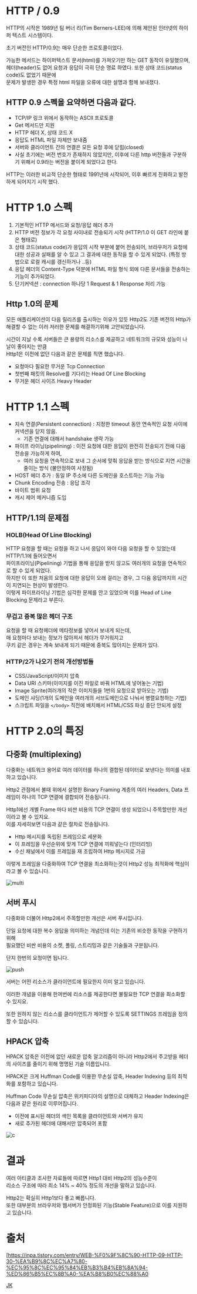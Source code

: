 # HTTP / 0.9
 HTTP의 시작은 1989년 팀 버너 리(Tim Berners-LEE)에 의해 제안된 인터넷의 하이퍼 텍스트 시스템이다.

초기 버전인 HTTP/0.9는 매우 단순한 프로토콜이었다.

가능한 메서드는 하이퍼텍스트 문서(html)를 가져오기만 하는 GET 동작이 유일했으며,   
헤더(header)도 없어 요청과 응답이 극히 단순 명료 하였다. 또한 상태 코드(status code)도 없었기 때문에   
문제가 발생한 경우 특정 html 파일을 오류에 대한 설명과 함께 보내졌다.


## HTTP 0.9 스펙을 요약하면 다음과 같다.
* TCP/IP 링크 위에서 동작하는 ASCII 프로토콜  
* Get 메서드만 지원  
* HTTP 헤더 X, 상태 코드 X  
* 응답도 HTML 파일 자체만 보내줌  
* 서버와 클라이언트 간의 연결은 모든 요청 후에 닫힘(closed)  
* 사실 초기에는 버전 번호가 존재하지 않았지만, 이후에 다른 http 버전들과 구분하기 위해서 0.9라는 버전을 붙이게 되었다고 한다.

HTTP는 이러한 비교적 단순한 형태로 1991년에 시작되어, 이후 빠르게 진화하고 발전하게 되어지기 시작 했다.


# HTTP 1.0 스펙
1. 기본적인 HTTP 메서드와 요청/응답 헤더 추가  
2. HTTP 버전 정보가 각 요청 사이내로 전송되기 시작 (HTTP/1.0 이 GET 라인에 붙은 형태로)  
3. 상태 코드(status code)가  응답의 시작 부분에 붙어 전송되어, 브라우저가 요청에 대한 성공과 실패를 알 수 있고 그 결과에 대한 동작을 할 수 있게 되었다. (특정 방법으로 로컬 캐시를 갱신하거나 ..등)
4. 응답 헤더의 Content-Type 덕분에 HTML 파일 형식 외에 다른 문서들을 전송하는 기능이 추가되었다.
5. 단기커넥션 : connection 하나당 1 Request & 1 Response 처리 가능


## Http 1.0의 문제
모든 애플리케이션이 다음 릴리즈를 출시하는 이유가 있듯 Http2도 기존 버전의 Http가  
해결할 수 없는 이러 저러한 문제를 해결하기위해 고안되었습니다.

시간이 지날 수록 서버들은 큰 용량의 리소스를 제공하고 네트워크의 규모와 성능이 나날이 좋아지는 만큼  
Http1은 이전에 없던 다음과 같은 문제를 직면 했습니다.

* 요청마다 필요한 무거운 Tcp Connection  
* 첫번째 패킷의 Resolve를 기다리는 Head Of Line Blocking  
* 무거운 헤더 사이즈 Heavy Header  


# HTTP 1.1 스펙
* 지속 연결(Persistent connection) : 지정한 timeout 동안 연속적인 요청 사이에 커넥션을 닫지 않음.  
  * 기존 연결에 대해서 handshake 생략 가능
* 파이프 라이닝(pipelining) : 이전 요청에 대한 응답이 완전히 전송되기 전에 다음 전송을 가능하게 하여,   
  * 여러 요청을 연속적으로 보내 그 순서에 맞춰 응답을 받는 방식으로 지연 시간을 줄이는 방식 (불안정하여 사장됨)
* HOST 헤더 추가 : 동일 IP 주소에 다른 도메인을 호스트하는 기능 가능
* Chunk Encoding 전송 : 응답 조각
* 바이트 범위 요청
* 캐시 제어 메커니즘 도입

## HTTP/1.1의 문제점

### HOLB(Head Of Line Blocking)

HTTP 요청을 할 때는 요청을 하고 나서 응답이 와야 다음 요청을 할 수 있었는데 HTTP/1.1에 들어오면서  
파이프라이닝(Pipelining) 기법을 통해 응답을 받지 않고도 여러개의 요청을 연속적으로 할 수 있게 되었다.  
하지만 이 또한 처음의 요청에 대한 응답이 오래 걸리는 경우, 그 다음 응답까지의 시간이 지연되는 현상이 발생한다.  
이렇게 파이프라이닝 기법은 심각한 문제를 안고 있었으며 이를 Head of Line Blocking 문제라고 부른다.

### 무겁고 중복 많은 헤더 구조
요청을 할 때 요청헤더에 메타정보를 넣어서 보내게 되는데,  
매 요청마다 보내는 정보가 많아져서 헤더가 무거워지고  
쿠키 같은 경우는 계속 보내게 되기 때문에 중복도 많아지는 문제가 있다.


### HTTP/2가 나오기 전의 개선방법들
* CSS/JavaScript/이미지 압축
* Data URI 스키마(이미지를 이진 파일로 바꿔 HTML에 넣어놓는 기법)
* Image Sprite(여러개의 작은 이미지들을 1번의 요청으로 받아오는 기법)
* 도메인 샤딩(1개의 도메인을 여러개의 서브도메인으로 나눠서 병렬요청하는 기법)
* 스크립트 파일을 `</body>` 직전에 배치해서 HTML/CSS 파싱 중단 안되게 설정


# HTTP 2.0의 특징
## 다중화 (multiplexing)
다중화는 네트워크 용어로 여러 데이터를 하나의 결합된 데이터로 보낸다는 의미를 내포하고 있습니다.

Http2 관점에서 볼때 위에서 설명한 Binary Framing 계층의 여러 Headers, Data 프레임이 하나의 TCP 연결에 결합되어 전송됩니다.

Http1에선 개별 Frame 마다 비싼 비용의 TCP 연결이 생성 되었으니 주목할만한 개선이라고 볼 수 있지요.  
이를 자세히보면 다음과 같은 절차로 전송됩니다.

* Http 메시지를 독립된 프레임으로 세분화
* 이 프레임을 우선순위에 맞게 TCP 연결에 끼워넣는다 (인터리빙)
* 수신 채널에서 이를 프레임을 재 조립하여 Http 메시지로 가공

이렇게 프레임을 다중화하여 TCP 연결을 최소화하는것이 Http2 성능 최적화에 핵심이라고 볼 수 있습니다.

![multi](./multi.png)

## 서버 푸시
다중화와 더불어 Http2에서 주목할만한 개선은 서버 푸시입니다.

단일 요청에 대한 복수 응답을 의미하는 개념인데 이는 기존의 비슷한 동작을 구현하기위해  
필요했던 비싼 비용의 소켓, 폴링, 스트리밍과 같은 기술들과 구분됩니다.

단지 한번의 요청이면 됩니다.

![push](./push.png)


서버는 어떤 리소스가 클라이언트에 필요한지 이미 알고 있습니다.

이러한 개념을 이용해 한꺼번에 리소스를 제공한다면 불필요한 TCP 연결을 최소화할 수 있지요.

또한 원하지 않는 리소스를 클라이언트가 제어할 수 있도록 SETTINGS 프레임을 정의할 수 있습니다.


## HPACK 압축
HPACK 압축은 이전에 없던 새로운 압축 알고리즘이 아니라 Http2에서 주고받을 헤더의 사이즈를 줄이기 위해 명명된 기술 이름입니다.

HPACK은 크게 Huffman Code를 이용한 무손실 압축, Header Indexing 등의 최적화를 포함하고 있습니다.

Huffman Code 무손실 압축은 위키피디아의 설명으로 대체하고 Header Indexing은 다음과 같은 원리로 이루어집니다.

* 이전에 표시된 헤더의 색인 목록을 클라이언트와 서버가 유지
* 새로 추가된 헤더에 대해서만 압축되어 포함

![c](./hpack.png)


# 결과
여러 아티클과 조사한 자료들에 따르면 Http1 대비 Http2의 성능수준이  
리소스 구조에 따라 최소 14% ~ 40% 정도의 개선을 말하고 있습니다.  

Http2는 확실히 Http1보다 좋고 빠릅니다.  
또한 대부분의 브라우저와 웹서버가 안정화된 기능(Stable Feature)으로 이를 지원하고 있습니다.   



# 출처
[https://inpa.tistory.com/entry/WEB-%F0%9F%8C%90-HTTP-09-HTTP-30-%EA%B9%8C%EC%A7%80-%EC%95%8C%EC%95%84%EB%B3%B4%EB%8A%94-%ED%86%B5%EC%8B%A0-%EA%B8%B0%EC%88%A0

[JK](https://velog.io/@jeonjay/%EB%AA%A8%EB%91%90%EB%A5%BC-%EC%9C%84%ED%95%9C-http2)
